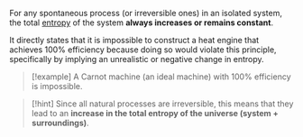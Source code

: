 For any spontaneous process (or irreversible ones) in an isolated system, the total [entropy](5.%20Entropy.md) of the system **always increases or remains constant**. 

It directly states that it is impossible to construct a heat engine that achieves 100% efficiency because doing so would violate this principle, specifically by implying an unrealistic or negative change in entropy.

> [!example]
> A Carnot machine (an ideal machine) with 100% efficiency is impossible.

> [!hint]
> Since all natural processes are irreversible, this means that they lead to an **increase in the total entropy of the universe (system + surroundings)**.
